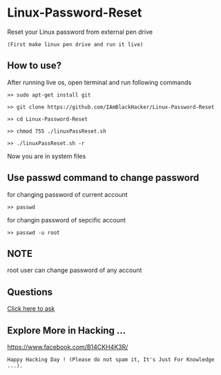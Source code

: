 # Linux-Password-Reset 
Reset your Linux password from external pen drive 
```
(First make linux pen drive and run it live)
```
## How to use?
After running live os, 
open terminal and run following commands
```
>> sudo apt-get install git
```
```
>> git clone https://github.com/IAmBlackHacker/Linux-Password-Reset
```
```
>> cd Linux-Password-Reset
```
```
>> chmod 755 ./linuxPassReset.sh
```
```
>> ./linuxPassReset.sh -r
```
Now you are in system files

## Use passwd command to change password
for changing password of current account
```
>> passwd
```
for changin password of sepcific account
```
>> passwd -u root
```

## NOTE
root user can change password of any account

## Questions
[Click here to ask](https://m.me/B14CKH4K3R)

## Explore More in Hacking ...
https://www.facebook.com/B14CKH4K3R/

~~~
Happy Hacking Day ! (Please do not spam it, It's Just For Knowledge ...).
~~~
